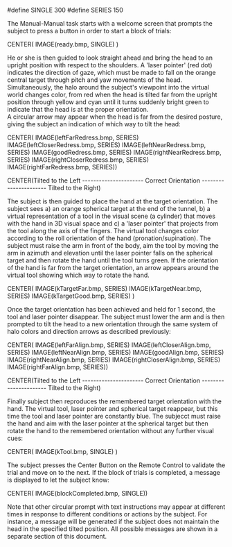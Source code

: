 
#define SINGLE 300
#define SERIES 150

The Manual-Manual task starts with a welcome screen that prompts the subject 
to press a button in order to start a block of trials:

CENTER( IMAGE(ready.bmp, SINGLE) )

He or she is then guided to look straight ahead and bring the head to an upright position with respect to the shoulders.
A 'laser pointer' (red dot) indicates the direction of gaze, 
which must be made to fall on the orange central target through pitch and yaw movements of the head.
Simultaneously, the halo around the subject's viewpoint into the virtual world changes color, from red when the head 
is tilted far from the upright position through yellow and cyan until it turns suddenly bright green to
indicate that the head is at the proper orientation.  
A circular arrow may appear when the head
is far from the desired posture, giving the subject an indication of which way to tilt the head:

CENTER( IMAGE(leftFarRedress.bmp, SERIES) IMAGE(leftCloserRedress.bmp, SERIES) IMAGE(leftNearRedress.bmp, SERIES) IMAGE(goodRedress.bmp, SERIES) IMAGE(rightNearRedress.bmp, SERIES) IMAGE(rightCloserRedress.bmp, SERIES) IMAGE(rightFarRedress.bmp, SERIES))

CENTER(Tilted to the Left ---------------------- Correct Orientation ---------------------- Tilted to the Right)

The subject is then guided to place the hand at the target orientation.
The subject sees a) an orange spherical target at the end of the tunnel, 
b) a virtual representation of a tool in the visual scene (a cylinder) 
that moves with the hand in 3D visual space and 
c) a 'laser pointer' that projects from the tool along the axis of the fingers. 
The virtual tool changes color according to the roll orientation of the hand (pronation/supination).
The subject must raise the arm in front of the body, aim the tool by moving the arm in azimuth and elevation until the 
laser pointer falls on the spherical target and then rotate the hand until the tool turns green.
If the orientation of the hand is far from the target orientation, an arrow appears around the virtual tool showing
which way to rotate the hand.

CENTER( IMAGE(kTargetFar.bmp, SERIES)  IMAGE(kTargetNear.bmp, SERIES)  IMAGE(kTargetGood.bmp, SERIES) )

Once the target orientation has been achieved and held for 1 second, the tool and laser pointer disappear.
The subject must lower the arm and is then prompted to tilt the head to a new orientation through the same system 
of halo colors and direction arrows as described previously:

CENTER( IMAGE(leftFarAlign.bmp, SERIES) IMAGE(leftCloserAlign.bmp, SERIES) IMAGE(leftNearAlign.bmp, SERIES) IMAGE(goodAlign.bmp, SERIES) IMAGE(rightNearAlign.bmp, SERIES) IMAGE(rightCloserAlign.bmp, SERIES) IMAGE(rightFarAlign.bmp, SERIES))

CENTER(Tilted to the Left ---------------------- Correct Orientation ---------------------- Tilted to the Right)

Finally subject then reproduces the remembered target orientation with the hand. 
The virtual tool, laser pointer and spherical target reappear, but this time the tool and laser pointer are constantly blue.
The subjecct must raise the hand and aim with the laser pointer at the spherical target but then rotate
the hand to the remembered orientation without any further visual cues:

CENTER( IMAGE(kTool.bmp, SINGLE) )

The subject presses the Center Button on the Remote Control to validate the trial and move on to the next.
If the block of trials is completed, a message is displayed to let the subject know:

CENTER( IMAGE(blockCompleted.bmp, SINGLE))

Note that other circular prompt with text instructions may appear at different times in response to different conditions
or actions by the subject. For instance, a message will be generated if the subject does not maintain the head in the specified tilted position.
All possible messages are shown in a separate section of this document.